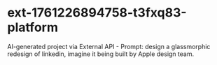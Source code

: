 # ext-1761226894758-t3fxq83-platform
AI-generated project via External API - Prompt: design a glassmorphic redesign of linkedin, imagine it being built by Apple design team.
